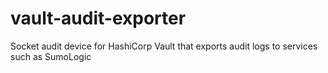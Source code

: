# vault-audit-exporter
Socket audit device for HashiCorp Vault that exports audit logs to services such as SumoLogic
